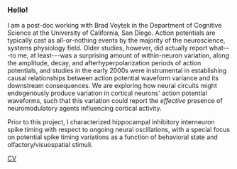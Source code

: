 ### Hello!

I am a post-doc working with Brad Voytek in the Department of Cognitive Science at the University of California, San Diego. Action potentials are typically cast as all-or-nothing events by the majority of the neuroscience, systems physiology field. Older studies, however, did actually report what---to me, at least---was a surprising amount of within-neuron variation, along the amplitude, decay, and afterhyperpolarization periods of action potentials, and studies in the early 2000s were instrumental in establishing causal relationships between action potential waveform variance and its downstream consequences. We are exploring how neural circuits might endogenously produce variation in cortical neurons' action potential waveforms, such that this variation could report the *effective* presence of neuromodulatory agents influencing cortical activity. 

Prior to this project, I characterized hippocampal inhibitory interneuron spike timing with respect to ongoing neural oscillations, with a special focus on potential spike timing variations as a function of behavioral state and olfactory/visuospatial stimuli.

[CV](Riviere_CV.pdf)

